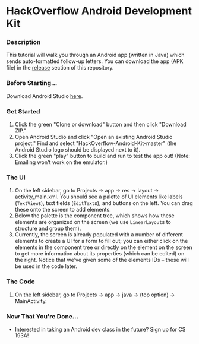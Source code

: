 # HackOverflow Android Development Kit

### Description
This tutorial will walk you through an Android app (written in Java) which sends auto-formatted follow-up letters. You can download the app (APK file) in the [release](https://github.com/carolineh101/HackOverflow-Android-Kit/releases) section of this repository.

### Before Starting...
Download Android Studio [here](https://developer.android.com/studio/index.html).

### Get Started
1. Click the green "Clone or download" button and then click "Download ZIP."
2. Open Android Studio and click "Open an existing Android Studio project." Find and select "HackOverflow-Android-Kit-master" (the Android Studio logo should be displayed next to it).
3. Click the green "play" button to build and run to test the app out! (Note: Emailing won't work on the emulator.)

### The UI
1. On the left sidebar, go to Projects -> app -> res -> layout -> activity_main.xml. You should see a palette of UI elements like labels (```TextView```s), text fields (```EditText```s), and buttons on the left. You can drag these onto the screen to add elements.
2. Below the palette is the component tree, which shows how these elements are organized on the screen (we use ```LinearLayout```s to structure and group them).
3. Currently, the screen is already populated with a number of different elements to create a UI for a form to fill out; you can either click on the elements in the component tree or directly on the element on the screen to get more information about its properties (which can be edited) on the right. Notice that we've given some of the elements IDs – these will be used in the code later.

### The Code
1. On the left sidebar, go to Projects -> app -> java -> (top option) -> MainActivity.

### Now That You're Done...
- Interested in taking an Android dev class in the future? Sign up for CS 193A!
